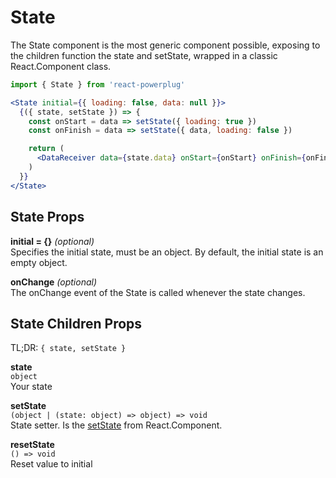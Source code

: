 # State

The State component is the most generic component possible, exposing to the children function the state and setState, wrapped in a classic React.Component class.

```js
import { State } from 'react-powerplug'
```

```jsx
<State initial={{ loading: false, data: null }}>
  {({ state, setState }) => {
    const onStart = data => setState({ loading: true })
    const onFinish = data => setState({ data, loading: false })

    return (
      <DataReceiver data={state.data} onStart={onStart} onFinish={onFinish} />
    )
  }}
</State>
```

## State Props

**initial = {}** _(optional)_  
Specifies the initial state, must be an object.
By default, the initial state is an empty object.

**onChange** _(optional)_  
The onChange event of the State is called whenever the state changes.

## State Children Props

TL;DR: `{ state, setState }`

**state**  
`object`  
Your state

**setState**  
`(object | (state: object) => object) => void`  
State setter. Is the [setState](https://facebook.github.io/react/docs/react-component.html#setstate) from React.Component.

**resetState**  
`() => void`  
Reset value to initial

